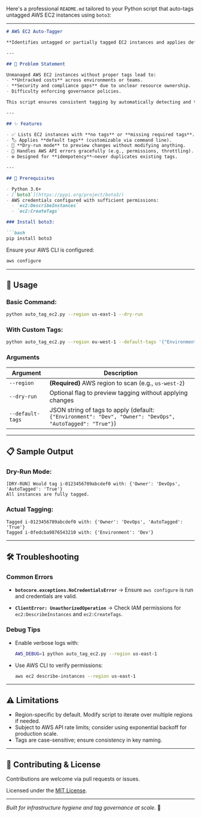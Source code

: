 Here's a professional `README.md` tailored to your Python script that auto-tags untagged AWS EC2 instances using `boto3`:

---

````markdown
# AWS EC2 Auto-Tagger

**Identifies untagged or partially tagged EC2 instances and applies default tags (e.g., Environment, Owner) using boto3.**

---

## 📌 Problem Statement

Unmanaged AWS EC2 instances without proper tags lead to:
- **Untracked costs** across environments or teams.
- **Security and compliance gaps** due to unclear resource ownership.
- Difficulty enforcing governance policies.

This script ensures consistent tagging by automatically detecting and tagging EC2 instances that are missing required metadata.

---

## ✨ Features

- ✅ Lists EC2 instances with **no tags** or **missing required tags**.
- 🏷️ Applies **default tags** (customizable via command line).
- 🧪 **Dry-run mode** to preview changes without modifying anything.
- 🔐 Handles AWS API errors gracefully (e.g., permissions, throttling).
- ⚙️ Designed for **idempotency**—never duplicates existing tags.

---

## 🔧 Prerequisites

- Python 3.6+
- [`boto3`](https://pypi.org/project/boto3/)
- AWS credentials configured with sufficient permissions:
  - `ec2:DescribeInstances`
  - `ec2:CreateTags`

### Install boto3:

```bash
pip install boto3
````

Ensure your AWS CLI is configured:

```bash
aws configure
```

---

## 🚀 Usage

### Basic Command:

```bash
python auto_tag_ec2.py --region us-east-1 --dry-run
```

### With Custom Tags:

```bash
python auto_tag_ec2.py --region eu-west-1 --default-tags '{"Environment": "Prod", "Owner": "DevOps"}'
```

### Arguments

| Argument         | Description                                                                                               |
| ---------------- | --------------------------------------------------------------------------------------------------------- |
| `--region`       | **(Required)** AWS region to scan (e.g., `us-west-2`)                                                     |
| `--dry-run`      | Optional flag to preview tagging without applying changes                                                 |
| `--default-tags` | JSON string of tags to apply (default: `{"Environment": "Dev", "Owner": "DevOps", "AutoTagged": "True"}`) |

---

## 📋 Sample Output

### Dry-Run Mode:

```
[DRY-RUN] Would tag i-0123456789abcdef0 with: {'Owner': 'DevOps', 'AutoTagged': 'True'}
All instances are fully tagged.
```

### Actual Tagging:

```
Tagged i-0123456789abcdef0 with: {'Owner': 'DevOps', 'AutoTagged': 'True'}
Tagged i-0fedcba9876543210 with: {'Environment': 'Dev'}
```

---

## 🛠️ Troubleshooting

### Common Errors

* **`botocore.exceptions.NoCredentialsError`**
  → Ensure `aws configure` is run and credentials are valid.

* **`ClientError: UnauthorizedOperation`**
  → Check IAM permissions for `ec2:DescribeInstances` and `ec2:CreateTags`.

### Debug Tips

* Enable verbose logs with:

  ```bash
  AWS_DEBUG=1 python auto_tag_ec2.py --region us-east-1
  ```
* Use AWS CLI to verify permissions:

  ```bash
  aws ec2 describe-instances --region us-east-1
  ```

---

## ⚠️ Limitations

* Region-specific by default. Modify script to iterate over multiple regions if needed.
* Subject to AWS API rate limits; consider using exponential backoff for production scale.
* Tags are case-sensitive; ensure consistency in key naming.

---

## 🤝 Contributing & License

Contributions are welcome via pull requests or issues.

Licensed under the [MIT License](LICENSE).

---

*Built for infrastructure hygiene and tag governance at scale.* 🧹

```
